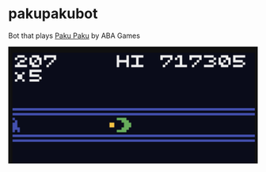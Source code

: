 # pakupakubot
Bot that plays [Paku Paku](https://abagames.github.io/crisp-game-lib-11-games/?pakupaku) by ABA Games

![Hi-Score Screenshot](hiscore.png)
